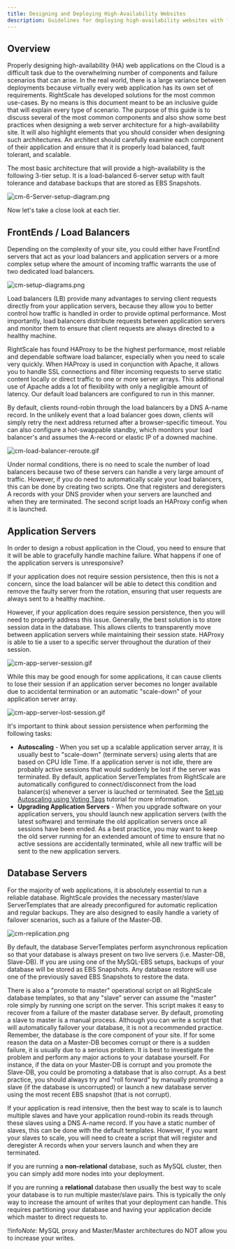 ```yaml
---
title: Designing and Deploying High-Availability Websites
description: Guidelines for deploying high-availability websites with front-end load balancers, application servers, and databases using the RightScale Cloud Management Dashboard.
---
```


## Overview

Properly designing high-availability (HA) web applications on the Cloud is a difficult task due to the overwhelming number of components and failure scenarios that can arise. In the real world, there is a large variance between deployments because virtually every web application has its own set of requirements. RightScale has developed solutions for the most common use-cases. By no means is this document meant to be an inclusive guide that will explain every type of scenario. The purpose of this guide is to discuss several of the most common components and also show some best practices when designing a web server architecture for a high-availability site. It will also highlight elements that you should consider when designing such architectures. An architect should carefully examine each component of their application and ensure that it is properly load balanced, fault tolerant, and scalable.

The most basic architecture that will provide a high-availability is the following 3-tier setup. It is a load-balanced 6-server setup with fault tolerance and database backups that are stored as EBS Snapshots.

![cm-6-Server-setup-diagram.png](/img/cm-6-server-setup-diagram.png)

Now let's take a close look at each tier.

## FrontEnds / Load Balancers

Depending on the complexity of your site, you could either have FrontEnd servers that act as your load balancers and application servers or a more complex setup where the amount of incoming traffic warrants the use of two dedicated load balancers.

![cm-setup-diagrams.png](/img/cm-setup-diagrams.png)

Load balancers (LB) provide many advantages to serving client requests directly from your application servers, because they allow you to better control how traffic is handled in order to provide optimal performance. Most importantly, load balancers distribute requests between application servers and monitor them to ensure that client requests are always directed to a healthy machine.

RightScale has found HAProxy to be the highest performance, most reliable and dependable software load balancer, especially when you need to scale very quickly. When HAProxy is used in conjunction with Apache, it allows you to handle SSL connections and filter incoming requests to serve static content locally or direct traffic to one or more server arrays. This additional use of Apache adds a lot of flexibility with only a negligible amount of latency. Our default load balancers are configured to run in this manner.

By default, clients round-robin through the load balancers by a DNS A-name record. In the unlikely event that a load balancer goes down, clients will simply retry the next address returned after a browser-specific timeout. You can also configure a hot-swappable standby, which monitors your load balancer's and assumes the A-record or elastic IP of a downed machine.

![cm-load-balancer-reroute.gif](/img/cm-load-balancer-reroute.gif)

Under normal conditions, there is no need to scale the number of load balancers because two of these servers can handle a very large amount of traffic. However, if you do need to automatically scale your load balancers, this can be done by creating two scripts. One that registers and deregisters A records with your DNS provider when your servers are launched and when they are terminated. The second script loads an HAProxy config when it is launched.

## Application Servers

In order to design a robust application in the Cloud, you need to ensure that it will be able to gracefully handle machine failure. What happens if one of the application servers is unresponsive?

If your application does not require session persistence, then this is not a concern, since the load balancer will be able to detect this condition and remove the faulty server from the rotation, ensuring that user requests are always sent to a healthy machine.

However, if your application does require session persistence, then you will need to properly address this issue. Generally, the best solution is to store session data in the database. This allows clients to transparently move between application servers while maintaining their session state. HAProxy is able to tie a user to a specific server throughout the duration of their session.

![cm-app-server-session.gif](/img/cm-app-server-session.gif)

While this may be good enough for some applications, it can cause clients to lose their session if an application server becomes no longer available due to accidental termination or an automatic "scale-down" of your application server array.

![cm-app-server-lost-session.gif](/img/cm-app-server-lost-session.gif)

It's important to think about session persistence when performing the following tasks:

* **Autoscaling** - When you set up a scalable application server array, it is usually best to "scale-down" (terminate servers) using alerts that are based on CPU Idle Time. If a application server is not idle, there are probably active sessions that would suddenly be lost if the server was terminated. By default, application ServerTemplates from RightScale are automatically configured to connect/disconnect from the load balancer(s) whenever a server is lauched or terminated. See the [Set up Autoscaling using Voting Tags](/cm/dashboard/manage/arrays/arrays_actions.html#set-up-autoscaling-using-voting-tags) tutorial for more information.
* **Upgrading Application Servers** - When you upgrade software on your application servers, you should launch new application servers (with the latest software) and terminate the old application servers once all sessions have been ended. As a best practice, you may want to keep the old server running for an extended amount of time to ensure that no active sessions are accidentally terminated, while all new traffic will be sent to the new application servers.

## Database Servers

For the majority of web applications, it is absolutely essential to run a reliable database. RightScale provides the necessary master/slave ServerTemplates that are already preconfigured for automatic replication and regular backups. They are also designed to easily handle a variety of failover scenarios, such as a failure of the Master-DB.

![cm-replication.png](/img/cm-replication.png)

By default, the database ServerTemplates perform asynchronous replication so that your database is always present on two live servers (i.e. Master-DB, Slave-DB). If you are using one of the MySQL-EBS setups, backups of your database will be stored as EBS Snapshots. Any database restore will use one of the previously saved EBS Snapshots to restore the data.

There is also a "promote to master" operational script on all RightScale database templates, so that any "slave" server can assume the "master" role simply by running one script on the server. This script makes it easy to recover from a failure of the master database server. By default, promoting a slave to master is a manual process. Although you can write a script that will automatically failover your database, it is not a recommended practice. Remember, the database is the core component of your site. If for some reason the data on a Master-DB becomes corrupt or there is a sudden failure, it is usually due to a serious problem. It is best to investigate the problem and perform any major actions to your database yourself. For instance, if the data on your Master-DB is corrupt and you promote the Slave-DB, you could be promoting a database that is also corrupt. As a best practice, you should always try and "roll forward" by manually promoting a slave (if the database is uncorrupted) or launch a new database server using the most recent EBS snapshot (that is not corrupt).

If your application is read intensive, then the best way to scale is to launch multiple slaves and have your application round-robin its reads through these slaves using a DNS A-name record. If you have a static number of slaves, this can be done with the default templates. However, if you want your slaves to scale, you will need to create a script that will register and deregister A records when your servers launch and when they are terminated.

If you are running a **non-relational** database, such as MySQL cluster, then you can simply add more nodes into your deployment.

If you are running a **relational** database then usually the best way to scale your database is to run multiple master/slave pairs. This is typically the only way to increase the amount of writes that your deployment can handle. This requires partitioning your database and having your application decide which master to direct requests to.

!!info*Note:* MySQL proxy and Master/Master architectures do NOT allow you to increase your writes.
